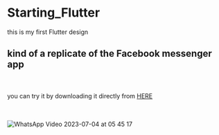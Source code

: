 # Starting_Flutter
this is my first Flutter design 
## kind of a replicate of the Facebook messenger app
<br> 
<br> 
you can try it by downloading it directly from <a href="https://download1502.mediafire.com/62t7wzrv5aogVuyMQfm601RVjF18vdVckc9rqwaR4BfxjB42vlANdHxnzCV-r-BQKDhPlk0SrI1HWtxl235lKtIoFytx7Gs6nhjhtNFPdy136SSqiGoBM-gx4RZHAB0qj3dJkU4Nor7SL68fbBYW-bb2H6ZNPMZsZQY0IVAcAshH7A/ajny9ikmz22vo1w/Messenger_replicate.apk">HERE</a>



<br> 
<br> 
<br> 





![WhatsApp Video 2023-07-04 at 05 45 17](https://github.com/omar546/Starting_Flutter/assets/71936776/e8c89bc6-14db-4e80-b092-af9859bfa72a)
